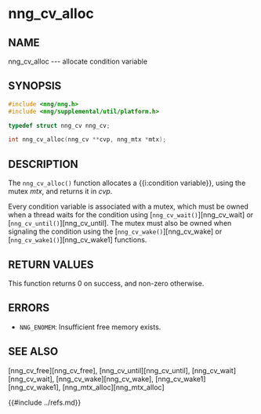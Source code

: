 # nng_cv_alloc

## NAME

nng_cv_alloc --- allocate condition variable

## SYNOPSIS

```c
#include <nng/nng.h>
#include <nng/supplemental/util/platform.h>

typedef struct nng_cv nng_cv;

int nng_cv_alloc(nng_cv **cvp, nng_mtx *mtx);
```

## DESCRIPTION

The `nng_cv_alloc()` function allocates a {{i:condition variable}}, using
the mutex _mtx_, and returns it in _cvp_.

Every condition variable is associated with a mutex, which must be
owned when a thread waits for the condition using
[`nng_cv_wait()`][nng_cv_wait] or
[`nng_cv_until()`][nng_cv_until].
The mutex must also be owned when signaling the condition using the
[`nng_cv_wake()`][nng_cv_wake] or
[`nng_cv_wake1()`][nng_cv_wake1] functions.

## RETURN VALUES

This function returns 0 on success, and non-zero otherwise.

## ERRORS

- `NNG_ENOMEM`: Insufficient free memory exists.

## SEE ALSO

[nng_cv_free][nng_cv_free],
[nng_cv_until][nng_cv_until],
[nng_cv_wait][nng_cv_wait],
[nng_cv_wake][nng_cv_wake],
[nng_cv_wake1][nng_cv_wake1],
[nng_mtx_alloc][nng_mtx_alloc]

{{#include ../refs.md}}
